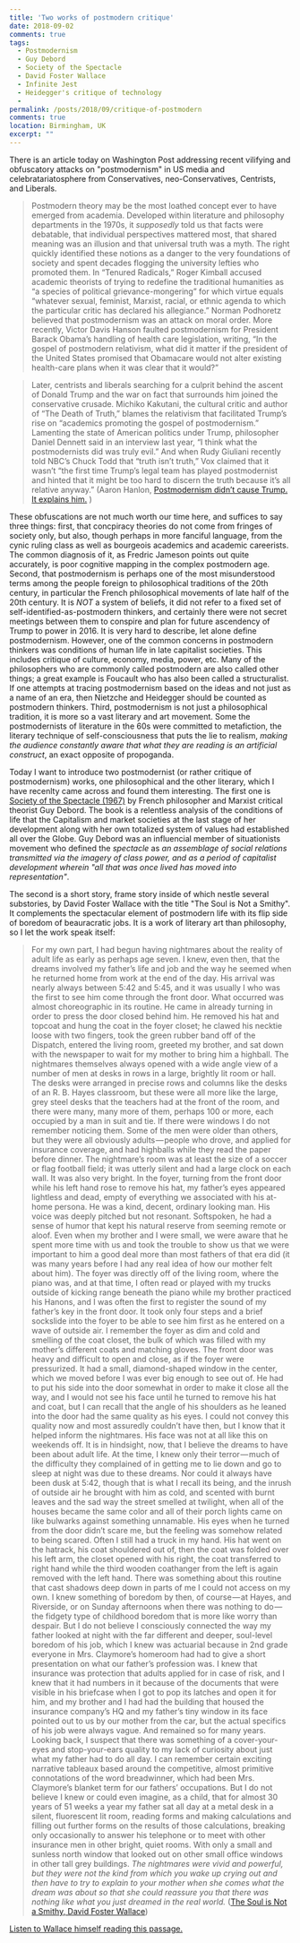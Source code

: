 ```yaml
--- 
title: 'Two works of postmodern critique' 
date: 2018-09-02
comments: true
tags:
  - Postmodernism
  - Guy Debord 
  - Society of the Spectacle
  - David Foster Wallace
  - Infinite Jest
  - Heidegger's critique of technology
  - 
permalink: /posts/2018/09/critique-of-postmodern
comments: true
location: Birmingham, UK
excerpt: ""
---
```


There is an article today on Washington Post addressing recent vilifying and obfuscatory attacks on "postmodernism" in US media and celebratariatosphere from Conservatives, neo-Conservatives, Centrists, and Liberals.    

> Postmodern theory may be the most loathed concept ever to have emerged from academia. Developed within literature and philosophy departments in the 1970s, it _supposedly_ told us that facts were debatable, that individual perspectives mattered most, that shared meaning was an illusion and that universal truth was a myth. The right quickly identified these notions as a danger to the very foundations of society and spent decades flogging the university lefties who promoted them. In “Tenured Radicals,” Roger Kimball accused academic theorists of trying to redefine the traditional humanities as “a species of political grievance-mongering” for which virtue equals “whatever sexual, feminist, Marxist, racial, or ethnic agenda to which the particular critic has declared his allegiance.” Norman Podhoretz believed that postmodernism was an attack on moral order. More recently, Victor Davis Hanson faulted postmodernism for President Barack Obama’s handling of health care legislation, writing, “In the gospel of postmodern relativism, what did it matter if the president of the United States promised that Obamacare would not alter existing health-care plans when it was clear that it would?”

> Later, centrists and liberals searching for a culprit behind the ascent of Donald Trump and the war on fact that surrounds him joined the conservative crusade. Michiko Kakutani, the cultural critic and author of “The Death of Truth,” blames the relativism that facilitated Trump’s rise on “academics promoting the gospel of postmodernism.” Lamenting the state of American politics under Trump, philosopher Daniel Dennett said in an interview last year, “I think what the postmodernists did was truly evil.” And when Rudy Giuliani recently told NBC’s Chuck Todd that “truth isn’t truth,” Vox claimed that it wasn’t “the first time Trump’s legal team has played postmodernist and hinted that it might be too hard to discern the truth because it’s all relative anyway.” (Aaron Hanlon, [Postmodernism didn’t cause Trump. It explains him.](https://www.washingtonpost.com/outlook/postmodernism-didnt-cause-trump-it-explains-him/2018/08/30/0939f7c4-9b12-11e8-843b-36e177f3081c_story.html?utm_term=.c2cc12038dd7) )

These obfuscations are not much worth our time here, and suffices to say three things: first, that concpiracy theories do not come from fringes of society only, but also, though perhaps in more fanciful language, from the cynic ruling class as well as bourgeois academics and academic careerists. The common diagnosis of it, as Fredric Jameson points out quite accurately, is poor cognitive mapping in the complex postmodern age. Second, that postmodernism is perhaps one of the most misunderstood terms among the people foreign to philosophical traditions of the 20th century, in particular the French philosophical movements of late half of the 20th century. It is _NOT_ a system of beliefs, it did not refer to a fixed set of self-identified-as-postmodern thinkers, and certainly there were not secret meetings between them to conspire and plan for future ascendency of Trump to power in 2016. It is very hard to describe, let alone define postmodernism. However, one of the common concerns in postmodern thinkers was conditions of human life in late capitalist societies. This includes critique of culture, economy, media, power, etc. Many of the philosophers who are commonly called postmodern are also called other things; a great example is Foucault who has also been called a structuralist. If one attempts at tracing postmodernism based on the ideas and not just as a name of an era, then Nietzche and Heidegger should be counted as postmodern thinkers. Third, postmodernism is not just a philosophical tradition, it is more so a vast literary and art movement. Some the postmodernists of literature in the 60s were committed to metafiction, the literary technique of self-consciousness that puts the lie to realism, _making the audience constantly aware that what they are reading is an artificial construct_, an exact opposite of propoganda.      


Today I want to introduce two postmodernist (or rather critique of postmodernism) works, one philosophical and the other literary, which I have recenlty came across and found them interesting. The first one is [Society of the Spectacle (1967)](https://www.marxists.org/reference/archive/debord/society.htm) by French philosopher and Marxist critical theorist Guy Debord. The book is a relentless analysis of the conditions of life that the Capitalism and market societies at the last stage of her development along with her own totalized system of values had established all over the Globe. Guy Debord was an influencial member of situationists movement who defined the _spectacle_ as _an assemblage of social relations transmitted via the imagery of class power, and as a period of capitalist development wherein "all that was once lived has moved into representation"_. 

The second is a short story, frame story inside of which nestle several substories, by David Foster Wallace with the title "The Soul is Not a Smithy". It complements the spectacular element of postmodern life with its flip side of boredom of beauracratic jobs. It is a work of literary art than philosophy, so I let the work speak itself: 


> For my own part, I had begun having nightmares about the reality of adult life as early as perhaps age seven. I knew, even then, that the dreams involved my father’s life and job and the way he seemed when he returned home from work at the end of the day. His arrival was nearly always between 5:42 and 5:45, and it was usually I who was the first to see him come through the front door. What occurred was almost choreographic in its routine. He came in already turning in order to press the door closed behind him. He removed his hat and topcoat and hung the coat in the foyer closet; he clawed his necktie loose with two fingers, took the green rubber band off of the Dispatch, entered the living room, greeted my brother, and sat down with the newspaper to wait for my mother to bring him a highball. The nightmares themselves always opened with a wide angle view of a number of men at desks in rows in a large, brightly lit room or hall. The desks were arranged in precise rows and columns like the desks of an R. B. Hayes classroom, but these were all more like the large, grey steel desks that the teachers had at the front of the room, and there were many, many more of them, perhaps 100 or more, each occupied by a man in suit and tie. If there were windows I do not remember noticing them. Some of the men were older than others, but they were all obviously adults — people who drove, and applied for insurance coverage, and had highballs while they read the paper before dinner. The nightmare’s room was at least the size of a soccer or flag football field; it was utterly silent and had a large clock on each wall. It was also very bright. In the foyer, turning from the front door while his left hand rose to remove his hat, my father’s eyes appeared lightless and dead, empty of everything we associated with his at-home persona. He was a kind, decent, ordinary looking man. His voice was deeply pitched but not resonant. Softspoken, he had a sense of humor that kept his natural reserve from seeming remote or aloof. Even when my brother and I were small, we were aware that he spent more time with us and took the trouble to show us that we were important to him a good deal more than most fathers of that era did (it was many years before I had any real idea of how our mother felt about him). The foyer was directly off of the living room, where the piano was, and at that time, I often read or played with my trucks outside of kicking range beneath the piano while my brother practiced his Hanons, and I was often the first to register the sound of my father’s key in the front door. It took only four steps and a brief sockslide into the foyer to be able to see him first as he entered on a wave of outside air. I remember the foyer as dim and cold and smelling of the coat closet, the bulk of which was filled with my mother’s different coats and matching gloves. The front door was heavy and difficult to open and close, as if the foyer were pressurized. It had a small, diamond-shaped window in the center, which we moved before I was ever big enough to see out of. He had to put his side into the door somewhat in order to make it close all the way, and I would not see his face until he turned to remove his hat and coat, but I can recall that the angle of his shoulders as he leaned into the door had the same quality as his eyes. I could not convey this quality now and most assuredly couldn’t have then, but I know that it helped inform the nightmares. His face was not at all like this on weekends off. It is in hindsight, now, that I believe the dreams to have been about adult life. At the time, I knew only their terror — much of the difficulty they complained of in getting me to lie down and go to sleep at night was due to these dreams. Nor could it always have been dusk at 5:42, though that is what I recall its being, and the inrush of outside air he brought with him as cold, and scented with burnt leaves and the sad way the street smelled at twilight, when all of the houses became the same color and all of their porch lights came on like bulwarks against something unnamable. His eyes when he turned from the door didn’t scare me, but the feeling was somehow related to being scared. Often I still had a truck in my hand. His hat went on the hatrack, his coat shouldered out of, then the coat was folded over his left arm, the closet opened with his right, the coat transferred to right hand while the third wooden coathanger from the left is again removed with the left hand. There was something about this routine that cast shadows deep down in parts of me I could not access on my own. I knew something of boredom by then, of course — at Hayes, and Riverside, or on Sunday afternoons when there was nothing to do — the fidgety type of childhood boredom that is more like worry than despair. But I do not believe I consciously connected the way my father looked at night with the far different and deeper, soul-level boredom of his job, which I knew was actuarial because in 2nd grade everyone in Mrs. Claymore’s homeroom had had to give a short presentation on what our father’s profession was. I knew that insurance was protection that adults applied for in case of risk, and I knew that it had numbers in it because of the documents that were visible in his briefcase when I got to pop its latches and open it for him, and my brother and I had had the building that housed the insurance company’s HQ and my father’s tiny window in its face pointed out to us by our mother from the car, but the actual specifics of his job were always vague. And remained so for many years. Looking back, I suspect that there was something of a cover-your-eyes and stop-your-ears quality to my lack of curiosity about just what my father had to do all day. I can remember certain exciting narrative tableaux based around the competitive, almost primitive connotations of the word breadwinner, which had been Mrs. Claymore’s blanket term for our fathers’ occupations. But I do not believe I knew or could even imagine, as a child, that for almost 30 years of 51 weeks a year my father sat all day at a metal desk in a silent, fluorescent lit room, reading forms and making calculations and filling out further forms on the results of those calculations, breaking only occasionally to answer his telephone or to meet with other insurance men in other bright, quiet rooms. With only a small and sunless north window that looked out on other small office windows in other tall grey buildings. _The nightmares were vivid and powerful, but they were not the kind from which you wake up crying out and then have to try to explain to your mother when she comes what the dream was about so that she could reassure you that there was nothing like what you just dreamed in the real world._ ([The Soul is Not a Smithy, David Foster Wallace](https://electricliterature.com/the-soul-is-not-a-smithy-1c0fc8c8c2d))

[Listen to Wallace himself reading this passage.](https://www.youtube.com/watch?v=hJG7XcwDsuA)

